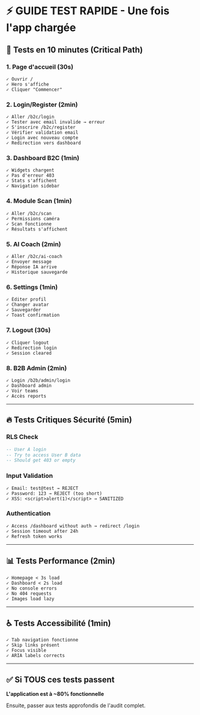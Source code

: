 # ⚡ GUIDE TEST RAPIDE - Une fois l'app chargée

## 🚀 Tests en 10 minutes (Critical Path)

### 1. Page d'accueil (30s)
```
✓ Ouvrir /
✓ Hero s'affiche
✓ Cliquer "Commencer"
```

### 2. Login/Register (2min)
```
✓ Aller /b2c/login
✓ Tester avec email invalide → erreur
✓ S'inscrire /b2c/register
✓ Vérifier validation email
✓ Login avec nouveau compte
✓ Redirection vers dashboard
```

### 3. Dashboard B2C (1min)
```
✓ Widgets chargent
✓ Pas d'erreur 403
✓ Stats s'affichent
✓ Navigation sidebar
```

### 4. Module Scan (1min)
```
✓ Aller /b2c/scan
✓ Permissions caméra
✓ Scan fonctionne
✓ Résultats s'affichent
```

### 5. AI Coach (2min)
```
✓ Aller /b2c/ai-coach
✓ Envoyer message
✓ Réponse IA arrive
✓ Historique sauvegarde
```

### 6. Settings (1min)
```
✓ Éditer profil
✓ Changer avatar
✓ Sauvegarder
✓ Toast confirmation
```

### 7. Logout (30s)
```
✓ Cliquer logout
✓ Redirection login
✓ Session cleared
```

### 8. B2B Admin (2min)
```
✓ Login /b2b/admin/login
✓ Dashboard admin
✓ Voir teams
✓ Accès reports
```

---

## 🔥 Tests Critiques Sécurité (5min)

### RLS Check
```sql
-- User A login
-- Try to access User B data
-- Should get 403 or empty
```

### Input Validation
```
✓ Email: test@test → REJECT
✓ Password: 123 → REJECT (too short)
✓ XSS: <script>alert(1)</script> → SANITIZED
```

### Authentication
```
✓ Access /dashboard without auth → redirect /login
✓ Session timeout after 24h
✓ Refresh token works
```

---

## 📊 Tests Performance (2min)

```
✓ Homepage < 3s load
✓ Dashboard < 2s load
✓ No console errors
✓ No 404 requests
✓ Images load lazy
```

---

## ♿ Tests Accessibilité (1min)

```
✓ Tab navigation fonctionne
✓ Skip links présent
✓ Focus visible
✓ ARIA labels corrects
```

---

## ✅ Si TOUS ces tests passent

**L'application est à ~80% fonctionnelle**

Ensuite, passer aux tests approfondis de l'audit complet.
